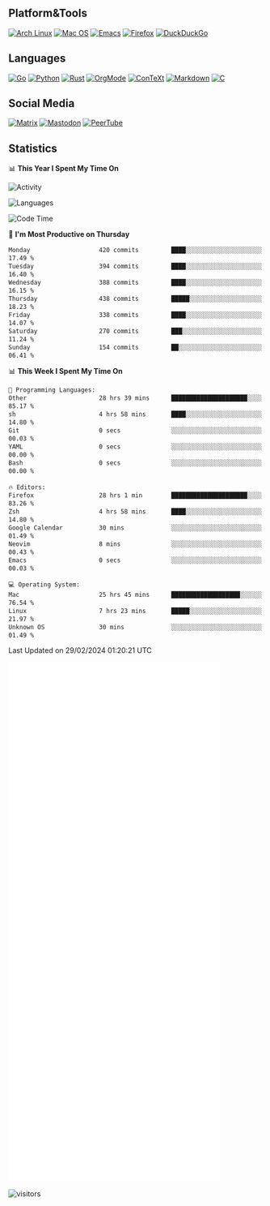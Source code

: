 ## Platform&Tools

[![Arch Linux](https://img.shields.io/badge/ArchLinux-1793D1?logo=arch-linux&logoColor=fff&style=flat-square)](https://archlinux.org/)
[![Mac OS](https://img.shields.io/badge/MacOS-000000?style=flat-square&logo=macos&logoColor=F0F0F0)](https://www.apple.com/macos/)
[![Emacs](https://img.shields.io/badge/Emacs-%237F5AB6.svg?&style=flat-square&logo=gnu-emacs&logoColor=white)](https://www.gnu.org/software/emacs/)
[![Firefox](https://img.shields.io/badge/Firefox-FF7139?style=flat-square&logo=Firefox-Browser&logoColor=white)](https://firefox.com/)
[![DuckDuckGo](https://img.shields.io/badge/DuckDuckGo-DE5833?style=flat-square&logo=DuckDuckGo&logoColor=white)](https://duckduckgo.com/)

## Languages

[![Go](https://img.shields.io/badge/Golang-%2300ADD8.svg?style=flat-square&logo=go&logoColor=white)](https://golang.org/)
[![Python](https://img.shields.io/badge/Python-3670A0?style=flat-square&logo=python&logoColor=ffdd54)](https://www.python.org/)
[![Rust](https://img.shields.io/badge/Rust-%23000000.svg?style=flat-square&logo=rust&logoColor=white)](https://www.rust-lang.org/)
[![OrgMode](https://img.shields.io/badge/OrgMode-%23000000.svg?style=flat-square&logo=org&logoColor=white)](https://orgmode.org/)
[![ConTeXt](https://img.shields.io/badge/ConTeXt-%23008080.svg?style=flat-square&logo=latex&logoColor=white)](https://contextgarden.net/)
[![Markdown](https://img.shields.io/badge/MarkDown-%23000000.svg?style=flat-square&logo=markdown&logoColor=white)](https://daringfireball.net/projects/markdown/)
[![C](https://img.shields.io/badge/C-%2300599C.svg?style=flat-square&logo=c&logoColor=white)](https://www.iso.org/standard/74528.html)

## Social Media
<!--[![Telegram](https://img.shields.io/badge/SteamedFish-2CA5E0?style=social&logo=telegram&logoColor=white)](https://t.me/SteamedFish)-->

[![Matrix](https://img.shields.io/badge/SteamedFish-2CA5E0?style=social&logo=matrix&logoColor=black)](https://matrix.to/#/@i:steamedfish.org)
[![Mastodon](https://img.shields.io/mastodon/follow/109596467238113271?domain=https%3A%2F%2Fmastodon.steamedfish.org%2F&style=social)](https://steamedfish.org/@SteamedFish)
[![PeerTube](https://img.shields.io/badge/PeerTube-23000000.svg?logo=peertube&style=social)](https://peertube.steamedfish.org/)

## Statistics


📊 **This Year I Spent My Time On** 

![Activity](https://wakatime.com/share/@SteamedFish/7529f30a-f1b7-40a4-8d09-e6d855cb7a13.png)

![Languages](https://wakatime.com/share/@SteamedFish/1c5e5366-0e9e-40d8-ac85-d630f61b69c6.svg)

<!--START_SECTION:waka-->
![Code Time](http://img.shields.io/badge/Code%20Time-3%2C638%20hrs%2043%20mins-blue)

📅 **I'm Most Productive on Thursday** 

```text
Monday                   420 commits         ████░░░░░░░░░░░░░░░░░░░░░   17.49 % 
Tuesday                  394 commits         ████░░░░░░░░░░░░░░░░░░░░░   16.40 % 
Wednesday                388 commits         ████░░░░░░░░░░░░░░░░░░░░░   16.15 % 
Thursday                 438 commits         █████░░░░░░░░░░░░░░░░░░░░   18.23 % 
Friday                   338 commits         ████░░░░░░░░░░░░░░░░░░░░░   14.07 % 
Saturday                 270 commits         ███░░░░░░░░░░░░░░░░░░░░░░   11.24 % 
Sunday                   154 commits         ██░░░░░░░░░░░░░░░░░░░░░░░   06.41 % 
```


📊 **This Week I Spent My Time On** 

```text
💬 Programming Languages: 
Other                    28 hrs 39 mins      █████████████████████░░░░   85.17 % 
sh                       4 hrs 58 mins       ████░░░░░░░░░░░░░░░░░░░░░   14.80 % 
Git                      0 secs              ░░░░░░░░░░░░░░░░░░░░░░░░░   00.03 % 
YAML                     0 secs              ░░░░░░░░░░░░░░░░░░░░░░░░░   00.00 % 
Bash                     0 secs              ░░░░░░░░░░░░░░░░░░░░░░░░░   00.00 % 

🔥 Editors: 
Firefox                  28 hrs 1 min        █████████████████████░░░░   83.26 % 
Zsh                      4 hrs 58 mins       ████░░░░░░░░░░░░░░░░░░░░░   14.80 % 
Google Calendar          30 mins             ░░░░░░░░░░░░░░░░░░░░░░░░░   01.49 % 
Neovim                   8 mins              ░░░░░░░░░░░░░░░░░░░░░░░░░   00.43 % 
Emacs                    0 secs              ░░░░░░░░░░░░░░░░░░░░░░░░░   00.03 % 

💻 Operating System: 
Mac                      25 hrs 45 mins      ███████████████████░░░░░░   76.54 % 
Linux                    7 hrs 23 mins       █████░░░░░░░░░░░░░░░░░░░░   21.97 % 
Unknown OS               30 mins             ░░░░░░░░░░░░░░░░░░░░░░░░░   01.49 % 
```


 Last Updated on 29/02/2024 01:20:21 UTC
<!--END_SECTION:waka-->


![Metrics](https://github.com/SteamedFish/SteamedFish/blob/master/github-metrics.svg)


![visitors](https://visitor-badge.laobi.icu/badge?page_id=SteamedFish.SteamedFish)
